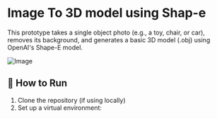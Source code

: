 # Image To 3D model using Shap-e
This prototype takes a single object photo (e.g., a toy, chair, or car), removes its background, and generates a basic 3D model (.obj) using OpenAI's Shape-E model.

![Image](https://github.com/user-attachments/assets/852c2b43-0dab-48dd-9741-a114dd72fbda)

## 🚀 How to Run

1. Clone the repository (if using locally)
2. Set up a virtual environment:
